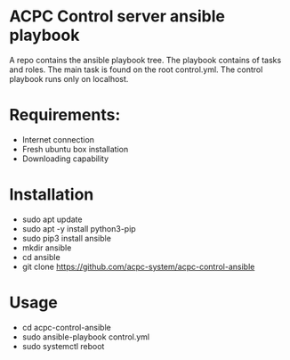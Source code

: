 # ACPC Control server ansible playbook
A repo contains the ansible playbook tree. The playbook contains of tasks and roles. The main task is found on the root control.yml. The control playbook runs only on localhost.

# Requirements:
  * Internet connection
  * Fresh ubuntu box installation
  * Downloading capability

# Installation
  * sudo apt update
  * sudo apt -y install python3-pip
  * sudo pip3 install ansible
  * mkdir ansible
  * cd ansible
  * git clone https://github.com/acpc-system/acpc-control-ansible

# Usage
  * cd acpc-control-ansible
  * sudo ansible-playbook control.yml
  * sudo systemctl reboot
